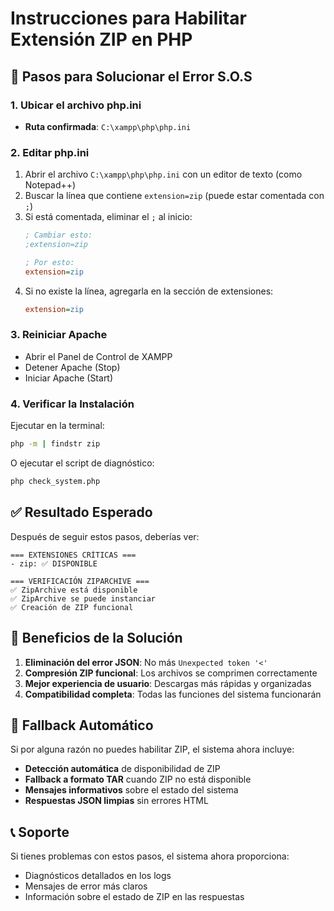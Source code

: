 # Instrucciones para Habilitar Extensión ZIP en PHP

## 🔧 **Pasos para Solucionar el Error S.O.S**

### **1. Ubicar el archivo php.ini**
- **Ruta confirmada**: `C:\xampp\php\php.ini`

### **2. Editar php.ini**
1. Abrir el archivo `C:\xampp\php\php.ini` con un editor de texto (como Notepad++)
2. Buscar la línea que contiene `extension=zip` (puede estar comentada con `;`)
3. Si está comentada, eliminar el `;` al inicio:
   ```ini
   ; Cambiar esto:
   ;extension=zip
   
   ; Por esto:
   extension=zip
   ```
4. Si no existe la línea, agregarla en la sección de extensiones:
   ```ini
   extension=zip
   ```

### **3. Reiniciar Apache**
- Abrir el Panel de Control de XAMPP
- Detener Apache (Stop)
- Iniciar Apache (Start)

### **4. Verificar la Instalación**
Ejecutar en la terminal:
```bash
php -m | findstr zip
```

O ejecutar el script de diagnóstico:
```bash
php check_system.php
```

## ✅ **Resultado Esperado**
Después de seguir estos pasos, deberías ver:
```
=== EXTENSIONES CRÍTICAS ===
- zip: ✅ DISPONIBLE

=== VERIFICACIÓN ZIPARCHIVE ===
✅ ZipArchive está disponible
✅ ZipArchive se puede instanciar
✅ Creación de ZIP funcional
```

## 🚀 **Beneficios de la Solución**
1. **Eliminación del error JSON**: No más `Unexpected token '<'`
2. **Compresión ZIP funcional**: Los archivos se comprimen correctamente
3. **Mejor experiencia de usuario**: Descargas más rápidas y organizadas
4. **Compatibilidad completa**: Todas las funciones del sistema funcionarán

## 🔄 **Fallback Automático**
Si por alguna razón no puedes habilitar ZIP, el sistema ahora incluye:
- **Detección automática** de disponibilidad de ZIP
- **Fallback a formato TAR** cuando ZIP no está disponible
- **Mensajes informativos** sobre el estado del sistema
- **Respuestas JSON limpias** sin errores HTML

## 📞 **Soporte**
Si tienes problemas con estos pasos, el sistema ahora proporciona:
- Diagnósticos detallados en los logs
- Mensajes de error más claros
- Información sobre el estado de ZIP en las respuestas